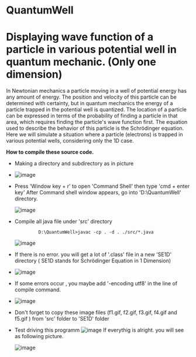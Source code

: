 # QuantumWell
# Displaying wave function of a particle in various potential well  in quantum mechanic. (Only one dimension)
  In Newtonian mechanics a particle moving in a well of potential energy has any amount of energy. 
  The position and velocity of this particle can be determined with certainty, but in quantum mechanics the energy of a particle trapped in 
  the potential well is quantized. The location of a particle can be expressed in terms of the probability of finding a particle 
  in that area, which requires finding the particle's wave function first. The equation used to describe the behavior of this particle is the Schrödinger equation.
Here we will simulate a situation where a particle (electrons) is trapped in various potential wells, considering only the 1D case.

<b>How to compile these source code.</b>
- Making a directory and subdirectory as in picture
- 
  ![image](https://github.com/WachRod/QuantumWell/assets/44232694/9f428b2c-d15a-45f4-ad70-8c43cbce7cfe)
  
- Press 'Window key + r' to open 'Command Shell' then type 'cmd + enter key' After Command shell window appears, go into
  'D:\QuantumWell' directory.
  
  ![image](https://github.com/WachRod/QuantumWell/assets/44232694/8bd8b74d-7355-4d55-8297-c1012b8e7c66)

- Compile all java file under 'src' directory
  
               D:\QuantumWell>javac -cp . -d . ./src/*.java
  
  ![image](https://github.com/WachRod/QuantumWell/assets/44232694/e0da3109-5b51-488e-9306-7e7f4d8a83f7)

- If there is no error. you will get a lot of '.class' file in a new 'SE1D' directory ( SE1D stands for Schrödinger Equation in 1 Dimension)
- 
  ![image](https://github.com/WachRod/QuantumWell/assets/44232694/b1afdf53-79ee-4d57-9dc0-f84f34229c03)

- If some errors occur , you maybe add '-encoding utf8' in the line of compile command.
- 
  ![image](https://github.com/WachRod/QuantumWell/assets/44232694/5dac4cab-73be-4e7c-a7f1-343d1c471439)
  
- Don't forget to copy these image files (f1.gif, f2.gif, f3.gif, f4.gif and f5.gif ) from 'src' folder to 'SE1D' folder
- Test driving this programm
  ![image](https://github.com/WachRod/QuantumWell/assets/44232694/460904bc-d751-4c4b-828a-7febf86628ae)
  If everythig is alright. you will see as following picture.
  
  ![image](https://github.com/WachRod/QuantumWell/assets/44232694/3d59b083-df42-457d-a0c3-136b65ac448e)




  
